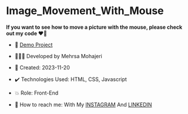 # Image_Movement_With_Mouse

**If you want to see how to move a picture with the mouse, please check out my code ♥️👀**



- 🔗 [Demo Project](https://mehrsa-mohajeri-developer.github.io/Image_Movement_With_Mouse/)
  
- 👩🏻‍💻 Developed by Mehrsa Mohajeri

- 📆 Created: 2023-11-20

- ✔️ Technologies Used: HTML, CSS, Javascript

- 💥 Role: Front-End

- 📲 How to reach me: With My [INSTAGRAM](https://www.instagram.com/mehrsa_mohajeri_developer) And [LINKEDIN](https://www.linkedin.com/in/mehrsa-mohajeri-developer)
  
